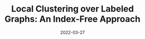 ---
title: "Local Clustering over Labeled Graphs: An Index-Free Approach"
authors:
- Yudong Niu
- Yuchen Li
- Ju Fan
- admin


publication_types: ["1"]
publication: In *the 38th International Conference on Data Engineering (ICDE) 2022*
publication_short: In *IEEE ICDE 2022*
date: "2022-03-27"



#tags:
#- Source Themes
featured: true

links:
- name: Code
  url: https://github.com/YudongNiu/LCS/tree/main/source
- name: Technical Report
url_pdf: 'papers/ICDE22-TR.pdf'


---